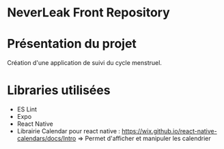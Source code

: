 # NeverLeak Front Repository

# Présentation du projet

Création d'une application de suivi du cycle menstruel.

# Libraries utilisées

-   ES Lint
-   Expo
-   React Native
-   Librairie Calendar pour react native : https://wix.github.io/react-native-calendars/docs/Intro => Permet d'afficher et manipuler les calendrier
